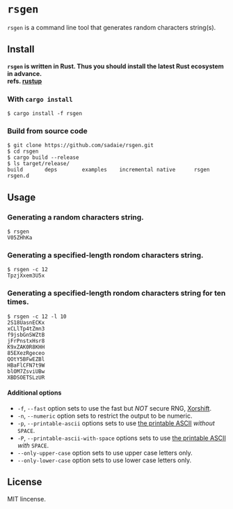 # `rsgen`
`rsgen` is a command line tool that generates random characters string(s).

## Install

**`rsgen` is written in Rust. Thus you should install the latest Rust ecosystem in advance.**  
**refs. [rustup](https://rustup.rs/)**

### With `cargo install`

```
$ cargo install -f rsgen
```

### Build from source code

```
$ git clone https://github.com/sadaie/rsgen.git
$ cd rsgen
$ cargo build --release
$ ls target/release/
build       deps        examples    incremental native      rsgen      rsgen.d
```

## Usage

### Generating a random characters string.

```
$ rsgen
V05ZHhKa
```

### Generating a specified-length rondom characters string.

```
$ rsgen -c 12
TpzjXxem3U5x
```

### Generating a specified-length rondom characters string for ten times.

```
$ rsgen -c 12 -l 10
2S18UasnECKx
xCLlTp4tZmn3
f9jsbGnSWZtB
jFrPnstxHsr8
K9xZAK0R8KHH
85EXezRgeceo
QOtY5BFwEZBl
HBaFlCFN7t9W
blOM7ZsviUBw
XBDSOETSLzUR
```

#### Additional options

- `-f`, `--fast` option sets to use the fast but *NOT* secure RNG, [Xorshift](https://en.wikipedia.org/wiki/Xorshift).
- `-n`, `--numeric` option sets to restrict the output to be numeric.
- `-p`, `--printable-ascii` options sets to use [the printable ASCII](https://en.wikipedia.org/wiki/ASCII#Printable_characters) *without* `SPACE`.
- `-P`, `--printable-ascii-with-space` options sets to use [the printable ASCII](https://en.wikipedia.org/wiki/ASCII#Printable_characters) *with* `SPACE`.
- `--only-upper-case` option sets to use upper case letters only.
- `--only-lower-case` option sets to use lower case letters only.

## License

MIT lincense.  